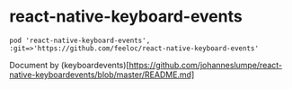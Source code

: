 # react-native-keyboard-events

`pod 'react-native-keyboard-events', :git=>'https://github.com/feeloc/react-native-keyboard-events'`

Document by (keyboardevents)[https://github.com/johanneslumpe/react-native-keyboardevents/blob/master/README.md]
